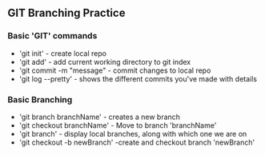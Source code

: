 ## GIT Branching Practice

### Basic 'GIT' commands

* 'git init' - create local repo
* 'git add' - add current working directory to git index
* 'git commit -m "message" - commit changes to local repo
* 'git log --pretty' - shows the different commits you've made with details

### Basic Branching
* 'git branch branchName' - creates a new branch
* 'git checkout branchName' - Move to branch 'branchName'
* 'git branch' - display local branches, along with which one we are on
* 'git checkout -b newBranch' -create and checkout branch 'newBranch'
